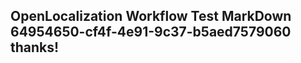 <properties
ms.topic="hero-topic"
ms.test1="hero-topic"
ms.test2="test"/>

## OpenLocalization Workflow Test MarkDown 64954650-cf4f-4e91-9c37-b5aed7579060 thanks!
